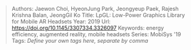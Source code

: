 > Authors: Jaewon Choi, HyeonJung Park, Jeongyeup Paek, Rajesh Krishna Balan, JeongGil Ko
> Title: LpGL: Low-Power Graphics Library for Mobile AR Headsets
> Year: 2019
> Url: https://doi.org/10.1145/3307334.3326097
> Keywords: energy efficiency, augmented reality, mobile headsets
> Series: MobiSys '19
> Tags: *Define your own tags here, separate by comma*